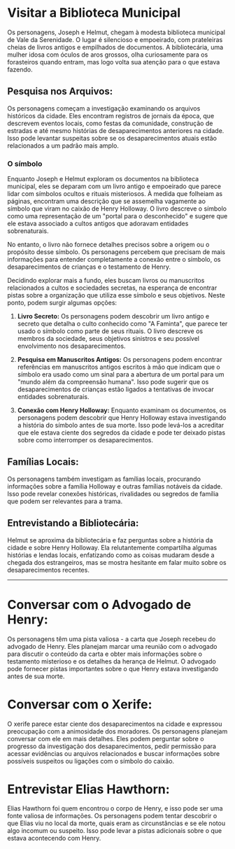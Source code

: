 # **Visitar a Biblioteca Municipal**

Os personagens, Joseph e Helmut, chegam à modesta biblioteca municipal de Vale da Serenidade. O lugar é silencioso e empoeirado, com prateleiras cheias de livros antigos e empilhados de documentos. A bibliotecária, uma mulher idosa com óculos de aros grossos, olha curiosamente para os forasteiros quando entram, mas logo volta sua atenção para o que estava fazendo.

## **Pesquisa nos Arquivos:** 
Os personagens começam a investigação examinando os arquivos históricos da cidade. Eles encontram registros de jornais da época, que descrevem eventos locais, como festas da comunidade, construção de estradas e até mesmo histórias de desaparecimentos anteriores na cidade. Isso pode levantar suspeitas sobre se os desaparecimentos atuais estão relacionados a um padrão mais amplo.

### O símbolo
Enquanto Joseph e Helmut exploram os documentos na biblioteca municipal, eles se deparam com um livro antigo e empoeirado que parece lidar com símbolos ocultos e rituais misteriosos. À medida que folheiam as páginas, encontram uma descrição que se assemelha vagamente ao símbolo que viram no caixão de Henry Holloway. O livro descreve o símbolo como uma representação de um "portal para o desconhecido" e sugere que ele estava associado a cultos antigos que adoravam entidades sobrenaturais.

No entanto, o livro não fornece detalhes precisos sobre a origem ou o propósito desse símbolo. Os personagens percebem que precisam de mais informações para entender completamente a conexão entre o símbolo, os desaparecimentos de crianças e o testamento de Henry.

Decidindo explorar mais a fundo, eles buscam livros ou manuscritos relacionados a cultos e sociedades secretas, na esperança de encontrar pistas sobre a organização que utiliza esse símbolo e seus objetivos. Neste ponto, podem surgir algumas opções:

1. **Livro Secreto:** Os personagens podem descobrir um livro antigo e secreto que detalha o culto conhecido como "A Faminta", que parece ter usado o símbolo como parte de seus rituais. O livro descreve os membros da sociedade, seus objetivos sinistros e seu possível envolvimento nos desaparecimentos.
    
2. **Pesquisa em Manuscritos Antigos:** Os personagens podem encontrar referências em manuscritos antigos escritos à mão que indicam que o símbolo era usado como um sinal para a abertura de um portal para um "mundo além da compreensão humana". Isso pode sugerir que os desaparecimentos de crianças estão ligados a tentativas de invocar entidades sobrenaturais.
    
3. **Conexão com Henry Holloway:** Enquanto examinam os documentos, os personagens podem descobrir que Henry Holloway estava investigando a história do símbolo antes de sua morte. Isso pode levá-los a acreditar que ele estava ciente dos segredos da cidade e pode ter deixado pistas sobre como interromper os desaparecimentos.
    
## **Famílias Locais:** 
Os personagens também investigam as famílias locais, procurando informações sobre a família Holloway e outras famílias notáveis da cidade. Isso pode revelar conexões históricas, rivalidades ou segredos de família que podem ser relevantes para a trama.
    
## **Entrevistando a Bibliotecária:** 
Helmut se aproxima da bibliotecária e faz perguntas sobre a história da cidade e sobre Henry Holloway. Ela relutantemente compartilha algumas histórias e lendas locais, enfatizando como as coisas mudaram desde a chegada dos estrangeiros, mas se mostra hesitante em falar muito sobre os desaparecimentos recentes.

---

# **Conversar com o Advogado de Henry:** 
Os personagens têm uma pista valiosa - a carta que Joseph recebeu do advogado de Henry. Eles planejam marcar uma reunião com o advogado para discutir o conteúdo da carta e obter mais informações sobre o testamento misterioso e os detalhes da herança de Helmut. O advogado pode fornecer pistas importantes sobre o que Henry estava investigando antes de sua morte.
    
# **Conversar com o Xerife:** 
O xerife parece estar ciente dos desaparecimentos na cidade e expressou preocupação com a animosidade dos moradores. Os personagens planejam conversar com ele em mais detalhes. Eles podem perguntar sobre o progresso da investigação dos desaparecimentos, pedir permissão para acessar evidências ou arquivos relacionados e buscar informações sobre possíveis suspeitos ou ligações com o símbolo do caixão.
    
# **Entrevistar Elias Hawthorn:** 
Elias Hawthorn foi quem encontrou o corpo de Henry, e isso pode ser uma fonte valiosa de informações. Os personagens podem tentar descobrir o que Elias viu no local da morte, quais eram as circunstâncias e se ele notou algo incomum ou suspeito. Isso pode levar a pistas adicionais sobre o que estava acontecendo com Henry.